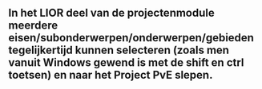 In het LIOR deel van de projectenmodule meerdere eisen/subonderwerpen/onderwerpen/gebieden tegelijkertijd kunnen selecteren (zoals men vanuit Windows gewend is met de shift en ctrl toetsen) en naar het Project PvE slepen. 
-------------------------------------------------------------------------------------------------------------
